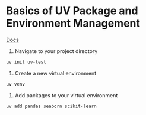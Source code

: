 # Basics of UV Package and Environment Management

[Docs](https://docs.astral.sh/uv/getting-started/features/)

1. Navigate to your project directory

```bash
uv init uv-test
```

1. Create a new virtual environment

```bash
uv venv
```

1. Add packages to your virtual environment

```bash
uv add pandas seaborn scikit-learn
```
